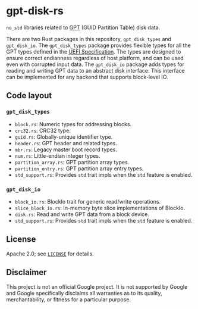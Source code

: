 # gpt-disk-rs

`no_std` libraries related to [GPT] (GUID Partition Table) disk data.

There are two Rust packages in this repository, `gpt_disk_types` and
`gpt_disk_io`. The `gpt_disk_types` package provides flexible types for
all the GPT types defined in the [UEFI Specification]. The types are
designed to ensure correct endianness regardless of host platform, and
can be used even with corrupted input data. The `gpt_disk_io` package
adds types for reading and writing GPT data to an abstract disk
interface. This interface can be implemented for any backend that
supports block-level IO.

[GPT]: https://en.wikipedia.org/wiki/GUID_Partition_Table
[UEFI Specification]: https://uefi.org/specifications

## Code layout

### `gpt_disk_types`

* `block.rs`: Numeric types for addressing blocks.
* `crc32.rs`: CRC32 type.
* `guid.rs`: Globally-unique identifier type.
* `header.rs`: GPT header and related types.
* `mbr.rs`: Legacy master boot record types.
* `num.rs`: Little-endian integer types.
* `partition_array.rs`: GPT partition array types.
* `partition_entry.rs`: GPT partition array entry types.
* `std_support.rs`: Provides `std` trait impls when the `std` feature is enabled.

### `gpt_disk_io`

* `block_io.rs`: BlockIo trait for generic read/write operations.
* `slice_block_io.rs`: In-memory byte slice implementations of BlockIo.
* `disk.rs`: Read and write GPT data from a block device.
* `std_support.rs`: Provides `std` trait impls when the `std` feature is enabled.

## License

Apache 2.0; see [`LICENSE`](LICENSE) for details.

## Disclaimer

This project is not an official Google project. It is not supported by
Google and Google specifically disclaims all warranties as to its quality,
merchantability, or fitness for a particular purpose.
